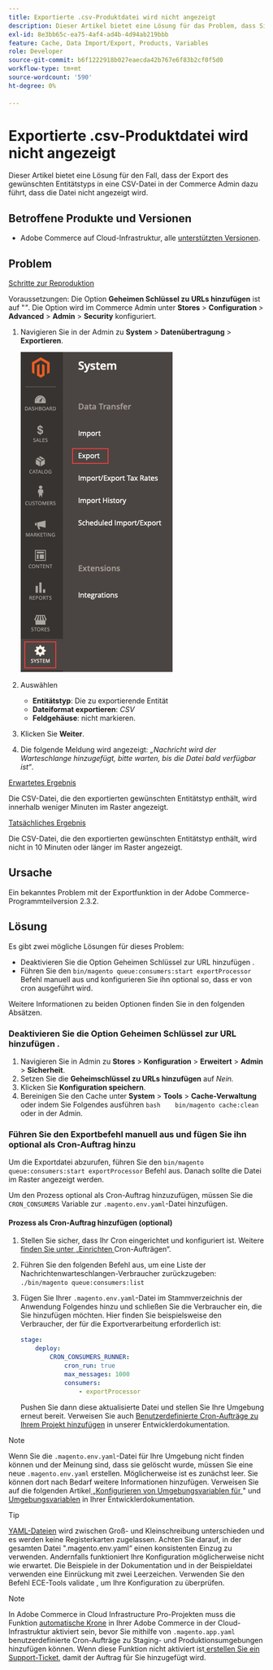 ```yaml
---
title: Exportierte .csv-Produktdatei wird nicht angezeigt
description: Dieser Artikel bietet eine Lösung für das Problem, dass Sie versuchen, den gewünschten Entitätstyp in eine CSV-Datei im Commerce-Admin zu exportieren, die Datei jedoch nicht angezeigt wird.
exl-id: 8e3bb65c-ea75-4af4-ad4b-4d94ab219bbb
feature: Cache, Data Import/Export, Products, Variables
role: Developer
source-git-commit: b6f1222918b027eaecda42b767e6f83b2cf0f5d0
workflow-type: tm+mt
source-wordcount: '590'
ht-degree: 0%

---
```


# Exportierte .csv-Produktdatei wird nicht angezeigt

Dieser Artikel bietet eine Lösung für den Fall, dass der Export des gewünschten Entitätstyps in eine CSV-Datei in der Commerce Admin dazu führt, dass die Datei nicht angezeigt wird.

## Betroffene Produkte und Versionen

* Adobe Commerce auf Cloud-Infrastruktur, alle [unterstützten Versionen](https://magento.com/sites/default/files/magento-software-lifecycle-policy.pdf).

## Problem

<u>Schritte zur Reproduktion</u>

Voraussetzungen: Die Option **Geheimen Schlüssel zu URLs hinzufügen** ist auf &quot;*&quot;*. Die Option wird im Commerce Admin unter **Stores** > **Configuration** > **Advanced** > **Admin** > **Security** konfiguriert.

1. Navigieren Sie in der Admin zu **System** > **Datenübertragung** > **Exportieren**.

   ![magento_export_products_2.3.4.png](assets/magento_export_products_2.3.4.png)

1. Auswählen
   * **Entitätstyp**: Die zu exportierende Entität
   * **Dateiformat exportieren**: *CSV*
   * **Feldgehäuse**: nicht markieren.
1. Klicken Sie **Weiter**.
1. Die folgende Meldung wird angezeigt: *„Nachricht wird der Warteschlange hinzugefügt, bitte warten, bis die Datei bald verfügbar ist“*.

<u>Erwartetes Ergebnis</u>

Die CSV-Datei, die den exportierten gewünschten Entitätstyp enthält, wird innerhalb weniger Minuten im Raster angezeigt.

<u>Tatsächliches Ergebnis</u>

Die CSV-Datei, die den exportierten gewünschten Entitätstyp enthält, wird nicht in 10 Minuten oder länger im Raster angezeigt.

## Ursache

Ein bekanntes Problem mit der Exportfunktion in der Adobe Commerce-Programmteilversion 2.3.2.

## Lösung

Es gibt zwei mögliche Lösungen für dieses Problem:

* Deaktivieren Sie die Option Geheimen Schlüssel zur URL hinzufügen .
* Führen Sie den `bin/magento queue:consumers:start exportProcessor` Befehl manuell aus und konfigurieren Sie ihn optional so, dass er von cron ausgeführt wird.

Weitere Informationen zu beiden Optionen finden Sie in den folgenden Absätzen.

### Deaktivieren Sie die Option Geheimen Schlüssel zur URL hinzufügen .

1. Navigieren Sie in Admin zu **Stores** > **Konfiguration** > **Erweitert** > **Admin** > **Sicherheit**.
1. Setzen Sie die **Geheimschlüssel zu URLs hinzufügen** auf *Nein.*
1. Klicken Sie **Konfiguration speichern**.
1. Bereinigen Sie den Cache unter **System** > **Tools** > **Cache-Verwaltung** oder indem Sie Folgendes ausführen    ```bash    bin/magento cache:clean``` oder in der Admin.

### Führen Sie den Exportbefehl manuell aus und fügen Sie ihn optional als Cron-Auftrag hinzu

Um die Exportdatei abzurufen, führen Sie den `bin/magento queue:consumers:start exportProcessor` Befehl aus. Danach sollte die Datei im Raster angezeigt werden.


Um den Prozess optional als Cron-Auftrag hinzuzufügen, müssen Sie die `CRON_CONSUMERS` Variable zur `.magento.env.yaml`-Datei hinzufügen.

#### Prozess als Cron-Auftrag hinzufügen (optional)

1. Stellen Sie sicher, dass Ihr Cron eingerichtet und konfiguriert ist. Weitere [ finden Sie unter „Einrichten ](/docs/commerce-cloud-service/user-guide/configure/app/properties/crons-property.html) Cron-Aufträgen“.
1. Führen Sie den folgenden Befehl aus, um eine Liste der Nachrichtenwarteschlangen-Verbraucher zurückzugeben:     `./bin/magento queue:consumers:list`
1. Fügen Sie Ihrer `.magento.env.yaml`-Datei im Stammverzeichnis der Anwendung Folgendes hinzu und schließen Sie die Verbraucher ein, die Sie hinzufügen möchten. Hier finden Sie beispielsweise den Verbraucher, der für die Exportverarbeitung erforderlich ist:

   ```yaml
   stage:
       deploy:
           CRON_CONSUMERS_RUNNER:
               cron_run: true
               max_messages: 1000
               consumers:
                   - exportProcessor
   ```

   Pushen Sie dann diese aktualisierte Datei und stellen Sie Ihre Umgebung erneut bereit. Verweisen Sie auch [Benutzerdefinierte Cron-Aufträge zu Ihrem Projekt hinzufügen](/docs/commerce-cloud-service/user-guide/configure/app/properties/crons-property.html#add-custom-cron-jobs-to-your-project) in unserer Entwicklerdokumentation.

>[!NOTE]
>
>Wenn Sie die `.magento.env.yaml`-Datei für Ihre Umgebung nicht finden können und der Meinung sind, dass sie gelöscht wurde, müssen Sie eine neue `.magento.env.yaml` erstellen. Möglicherweise ist es zunächst leer. Sie können dort nach Bedarf weitere Informationen hinzufügen. Verweisen Sie auf die folgenden Artikel[ „Konfigurieren von Umgebungsvariablen für ](/docs/commerce-cloud-service/user-guide/configure/env/configure-env-yaml.html)&quot; und [Umgebungsvariablen](/docs/commerce-cloud-service/user-guide/configure/env/stage/variables-intro.html) in Ihrer Entwicklerdokumentation.

>[!TIP]
>
>[YAML-Dateien](https://experienceleague.adobe.com/docs/commerce-cloud-service/user-guide/configure/env/configure-env-yaml.html?lang=de) wird zwischen Groß- und Kleinschreibung unterschieden und es werden keine Registerkarten zugelassen. Achten Sie darauf, in der gesamten Datei &quot;.magento.env.yaml“ einen konsistenten Einzug zu verwenden. Andernfalls funktioniert Ihre Konfiguration möglicherweise nicht wie erwartet. Die Beispiele in der Dokumentation und in der Beispieldatei verwenden eine Einrückung mit zwei Leerzeichen. Verwenden Sie den Befehl ECE-Tools validate , um Ihre Konfiguration zu überprüfen.

>[!NOTE]
>
>In Adobe Commerce in Cloud Infrastructure Pro-Projekten muss die Funktion [automatische Krone](/docs/commerce-cloud-service/user-guide/configure/app/properties/crons-property.html?lang=en#crontab) in Ihrer Adobe Commerce in der Cloud-Infrastruktur aktiviert sein, bevor Sie mithilfe von `.magento.app.yaml` benutzerdefinierte Cron-Aufträge zu Staging- und Produktionsumgebungen hinzufügen können. Wenn diese Funktion nicht aktiviert ist[ erstellen Sie ein Support-Ticket](/help/help-center-guide/help-center/magento-help-center-user-guide.md#submit-ticket), damit der Auftrag für Sie hinzugefügt wird.
